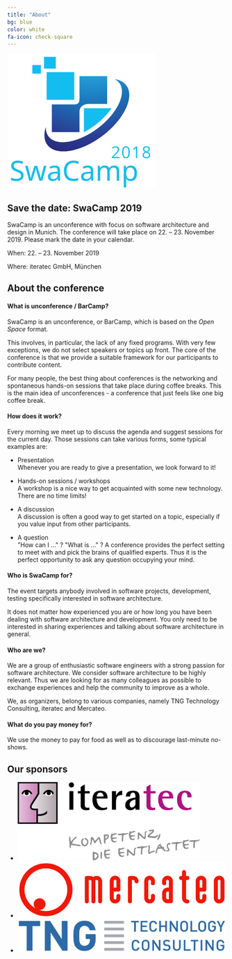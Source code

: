 ```yaml
---
title: "About"
bg: blue
color: white
fa-icon: check-square
---
```


![image](../img/logo/logo.svg)

## Save the date: SwaCamp 2019

SwaCamp is an unconference with focus on software architecture and design in Munich. The conference will take place on 22. – 23. November 2019. Please mark the date in your calendar.

When:  	22. – 23. November 2019

Where: 	iteratec GmbH, München


## About the conference

#### What is unconference / BarCamp?

SwaCamp is an unconference, or BarCamp, which is based on the *Open Space* format.

This involves, in particular, the lack of any fixed programs. With very few exceptions, we do not select speakers or topics up front. The core of the conference is that we provide a suitable framework for our participants to contribute content.

For many people, the best thing about conferences is the networking and spontaneous hands-on sessions that take place during coffee breaks.
This is the main idea of unconferences - a conference that just feels like one big coffee break.

#### How does it work?

Every morning we meet up to discuss the agenda and suggest sessions for the current day.
Those sessions can take various forms, some typical examples are:

* Presentation<br/>
Whenever you are ready to give a presentation, we look forward to it!

* Hands-on sessions / workshops<br/>
A workshop is a nice way to get acquainted with some new technology.
There are no time limits!

* A discussion<br/>
A discussion is often a good way to get started on a topic, especially if you value input from other participants.

* A question<br/>
"How can I ..." ? "What is ..." ? A conference provides the perfect setting to meet with and pick the brains of
qualified experts.
Thus it is the perfect opportunity to ask any question occupying your mind.

#### Who is SwaCamp for?

The event targets anybody involved in software projects, development, testing specifically interested in software architecture.

It does not matter how experienced you are or how long you have been dealing with software architecture and development.
You only need to be interested in sharing experiences and talking about software architecture in general.

#### Who are we?

We are a group of enthusiastic software engineers with a strong passion for software architecture. We consider
software architecture to be highly relevant. Thus we are looking for as many colleagues as possible to exchange
experiences and help the community to improve as a whole.

We, as organizers, belong to various companies, namely TNG Technology Consulting, iteratec and Mercateo.


#### What do you pay money for?

We use the money to pay for food as well as to discourage last-minute no-shows. 


## Our sponsors

<ul class="sponsors">
    <li><img src="img/iteratec.png"/></li>
    <li><img src="img/mercateo.png" class="logoMercateo"/></li>
    <li><img src="img/tng.png" class="logoTNG"/></li>
</ul>

